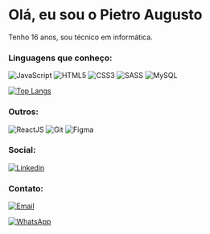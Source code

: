 # Olá, eu sou o Pietro Augusto

Tenho 16 anos, sou técnico em informática.


### Linguagens que conheço: 

![JavaScript](	https://img.shields.io/badge/JavaScript-F7DF1E?style=for-the-badge&logo=javascript&logoColor=black)
![HTML5](https://img.shields.io/badge/HTML5-E34F26?style=for-the-badge&logo=html5&logoColor=white)
![CSS3](		https://img.shields.io/badge/CSS3-1572B6?style=for-the-badge&logo=css3&logoColor=white)
![SASS](		https://img.shields.io/badge/Sass-CC6699?style=for-the-badge&logo=sass&logoColor=white)
![MySQL](		https://img.shields.io/badge/MySQL-005C84?style=for-the-badge&logo=mysql&logoColor=white)

[![Top Langs](https://github-readme-stats.vercel.app/api/top-langs/?username=pietroaugustodev)](https://github.com/pietroaugustodev/github-readme-stats)

### Outros: 

![ReactJS](		https://img.shields.io/badge/React-20232A?style=for-the-badge&logo=react&logoColor=61DAFB)
![Git](		https://img.shields.io/badge/GIT-E44C30?style=for-the-badge&logo=git&logoColor=white)
![Figma](	https://img.shields.io/badge/Figma-F24E1E?style=for-the-badge&logo=figma&logoColor=white)

### Social: 

[![Linkedin](https://img.shields.io/badge/LinkedIn-0077B5?style=for-the-badge&logo=linkedin&logoColor=white)](https://www.linkedin.com/in/pietro-augusto-8458682a3/)

### Contato: 

[![Email](https://img.shields.io/badge/Gmail-D14836?style=for-the-badge&logo=gmail&logoColor=white)](mailto:pietrocontato.ti@gmail.com)

[![WhatsApp](https://img.shields.io/badge/WhatsApp-25D366?style=for-the-badge&logo=whatsapp&logoColor=white)](https:wa.me/941788156)
